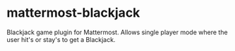 # mattermost-blackjack
Blackjack game plugin for Mattermost. Allows single player mode where the user hit's or stay's to get a Blackjack.
